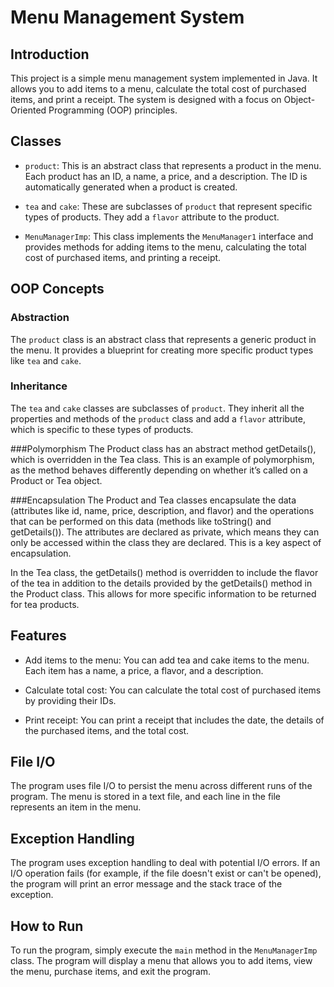 # Menu Management System

## Introduction

This project is a simple menu management system implemented in Java. It allows you to add items to a menu, calculate the total cost of purchased items, and print a receipt. The system is designed with a focus on Object-Oriented Programming (OOP) principles.

## Classes

- `product`: This is an abstract class that represents a product in the menu. Each product has an ID, a name, a price, and a description. The ID is automatically generated when a product is created.

- `tea` and `cake`: These are subclasses of `product` that represent specific types of products. They add a `flavor` attribute to the product.

- `MenuManagerImp`: This class implements the `MenuManager1` interface and provides methods for adding items to the menu, calculating the total cost of purchased items, and printing a receipt.

## OOP Concepts

### Abstraction

The `product` class is an abstract class that represents a generic product in the menu. It provides a blueprint for creating more specific product types like `tea` and `cake`.

### Inheritance

The `tea` and `cake` classes are subclasses of `product`. They inherit all the properties and methods of the `product` class and add a `flavor` attribute, which is specific to these types of products.

###Polymorphism
The Product class has an abstract method getDetails(), which is overridden in the Tea class. This is an example of polymorphism, as the method behaves differently depending on whether it’s called on a Product or Tea object.

###Encapsulation
The Product and Tea classes encapsulate the data (attributes like id, name, price, description, and flavor) and the operations that can be performed on this data (methods like toString() and getDetails()). The attributes are declared as private, which means they can only be accessed within the class they are declared. This is a key aspect of encapsulation.

In the Tea class, the getDetails() method is overridden to include the flavor of the tea in addition to the details provided by the getDetails() method in the Product class. This allows for more specific information to be returned for tea products.


## Features

- Add items to the menu: You can add tea and cake items to the menu. Each item has a name, a price, a flavor, and a description.

- Calculate total cost: You can calculate the total cost of purchased items by providing their IDs.

- Print receipt: You can print a receipt that includes the date, the details of the purchased items, and the total cost.

## File I/O

The program uses file I/O to persist the menu across different runs of the program. The menu is stored in a text file, and each line in the file represents an item in the menu.

## Exception Handling

The program uses exception handling to deal with potential I/O errors. If an I/O operation fails (for example, if the file doesn't exist or can't be opened), the program will print an error message and the stack trace of the exception.

## How to Run

To run the program, simply execute the `main` method in the `MenuManagerImp` class. The program will display a menu that allows you to add items, view the menu, purchase items, and exit the program.




